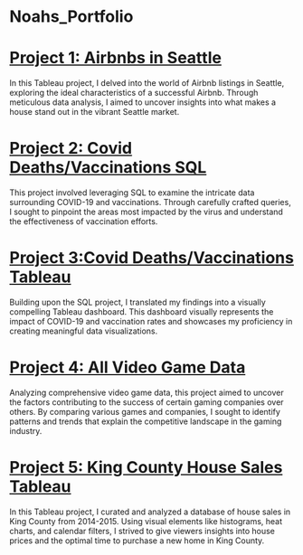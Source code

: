 # Noahs_Portfolio

# [Project 1: Airbnbs in Seattle](https://github.com/NoahForman1/Noah_Portfolio/blob/main/Airbnb%20Full%20Project.twbx)

In this Tableau project, I delved into the world of Airbnb listings in Seattle, exploring the ideal characteristics of a successful Airbnb. Through meticulous data analysis, I aimed to uncover insights into what makes a house stand out in the vibrant Seattle market.

# [Project 2: Covid Deaths/Vaccinations SQL](https://console.cloud.google.com/bigquery?sq=655456893422:cb55e34b5f8e400687e70c4629ca5653)

This project involved leveraging SQL to examine the intricate data surrounding COVID-19 and vaccinations. Through carefully crafted queries, I sought to pinpoint the areas most impacted by the virus and understand the effectiveness of vaccination efforts.

# [Project 3:Covid Deaths/Vaccinations Tableau](https://public.tableau.com/shared/GT5FBBCSK?:display_count=n&:origin=viz_share_link)

Building upon the SQL project, I translated my findings into a visually compelling Tableau dashboard. This dashboard visually represents the impact of COVID-19 and vaccination rates and showcases my proficiency in creating meaningful data visualizations.

# [Project 4: All Video Game Data](https://console.cloud.google.com/bigquery?sq=509608023737:04bc8732de514b5e8120bc523aadb274)

Analyzing comprehensive video game data, this project aimed to uncover the factors contributing to the success of certain gaming companies over others. By comparing various games and companies, I sought to identify patterns and trends that explain the competitive landscape in the gaming industry.

# [Project 5: King County House Sales Tableau](https://public.tableau.com/app/profile/noah.forman/viz/KingCountyHouseSales_17069291157570/KingCountyHouseSales?publish=yes)

In this Tableau project, I curated and analyzed a database of house sales in King County from 2014-2015. Using visual elements like histograms, heat charts, and calendar filters, I strived to give viewers insights into house prices and the optimal time to purchase a new home in King County.
